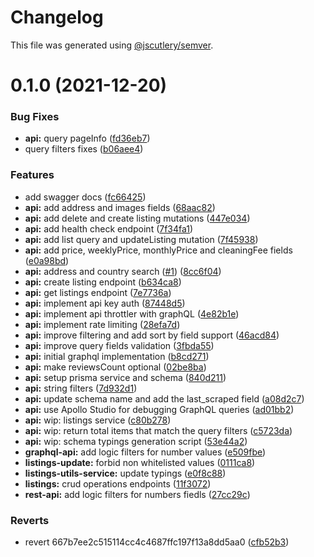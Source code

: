 # Changelog

This file was generated using [@jscutlery/semver](https://github.com/jscutlery/semver).

# 0.1.0 (2021-12-20)


### Bug Fixes

* **api:** query pageInfo ([fd36eb7](https://github.com/EikerYejan/airbnb-clone/commit/fd36eb7a350a1c606ce49095be010adb26a9a43c))
* query filters fixes ([b06aee4](https://github.com/EikerYejan/airbnb-clone/commit/b06aee464fb4fe1394de3cffc57142f7d1584dc8))


### Features

* add swagger docs ([fc66425](https://github.com/EikerYejan/airbnb-clone/commit/fc66425864337a54b8ea6bc8aeae3dcbd82f6a97))
* **api:** add address and images fields ([68aac82](https://github.com/EikerYejan/airbnb-clone/commit/68aac82ab8e118bbea4990cebf89eb66b6e2118b))
* **api:** add delete and create listing mutations ([447e034](https://github.com/EikerYejan/airbnb-clone/commit/447e0349904af91db728ca91a4ff6bbd42b2f5a3))
* **api:** add health check endpoint ([7f34fa1](https://github.com/EikerYejan/airbnb-clone/commit/7f34fa1cc59957c614153bcce80cff0ed2e6c625))
* **api:** add list query and updateListing mutation ([7f45938](https://github.com/EikerYejan/airbnb-clone/commit/7f4593800df8fa1737f233f59cedc8582b1e403a))
* **api:** add price, weeklyPrice, monthlyPrice and cleaningFee fields ([e0a98bd](https://github.com/EikerYejan/airbnb-clone/commit/e0a98bdf3609d7807933149b8d4cb808483f7a23))
* **api:** address and country search ([#1](https://github.com/EikerYejan/airbnb-clone/issues/1)) ([8cc6f04](https://github.com/EikerYejan/airbnb-clone/commit/8cc6f0493551472d736939020ebb9470de8c728f))
* **api:** create listing endpoint ([b634ca8](https://github.com/EikerYejan/airbnb-clone/commit/b634ca8138ea81cd3b87988930e915bcaa82fb14))
* **api:** get listings endpoint ([7e7736a](https://github.com/EikerYejan/airbnb-clone/commit/7e7736a8c319460a023dcaf4b9f788ac9fe26d25))
* **api:** implement api key auth ([87448d5](https://github.com/EikerYejan/airbnb-clone/commit/87448d53aa02ce4ebd6b4c26d9b299fd7bd034ec))
* **api:** implement api throttler with graphQL ([4e82b1e](https://github.com/EikerYejan/airbnb-clone/commit/4e82b1ec78403cfa130f59c69035ec36ec1c075c))
* **api:** implement rate limiting ([28efa7d](https://github.com/EikerYejan/airbnb-clone/commit/28efa7d7f6789c55ddddbdf145751278b0e597b1))
* **api:** improve filtering and add sort by field support ([46acd84](https://github.com/EikerYejan/airbnb-clone/commit/46acd8444f1ff3bb556a2e2e350f6e6d916305d3))
* **api:** improve query fields validation ([3fbda55](https://github.com/EikerYejan/airbnb-clone/commit/3fbda5551527fe7bcaad8daee0b9c32116569d08))
* **api:** initial graphql implementation ([b8cd271](https://github.com/EikerYejan/airbnb-clone/commit/b8cd271df2d42c824be1c9fb6811d337612a336f))
* **api:** make reviewsCount optional ([02be8ba](https://github.com/EikerYejan/airbnb-clone/commit/02be8bac4848cb66066772e8646fb76dc5bb7b35))
* **api:** setup prisma service and schema ([840d211](https://github.com/EikerYejan/airbnb-clone/commit/840d211c461d4f6a2ab61af702287c7be1f22417))
* **api:** string filters ([7d932d1](https://github.com/EikerYejan/airbnb-clone/commit/7d932d14497755385775e7d18e8a72ee96eb7532))
* **api:** update schema name and add the last_scraped field ([a08d2c7](https://github.com/EikerYejan/airbnb-clone/commit/a08d2c7e4345c6af0067905d9630ccc443866a24))
* **api:** use Apollo Studio for debugging GraphQL queries ([ad01bb2](https://github.com/EikerYejan/airbnb-clone/commit/ad01bb224255644e91204d9a6458615f4a5f7972))
* **api:** wip: listings service ([c80b278](https://github.com/EikerYejan/airbnb-clone/commit/c80b2787b0f141bc9ad7cd20d9ee40d4ead88c41))
* **api:** wip: return total items that match the query filters ([c5723da](https://github.com/EikerYejan/airbnb-clone/commit/c5723daa750db9bbac3a558fe049b02120023c69))
* **api:** wip: schema typings generation script ([53e44a2](https://github.com/EikerYejan/airbnb-clone/commit/53e44a2e3ccae0a4c4324f1c5e00b09683ce9d7b))
* **graphql-api:** add logic filters for number values ([e509fbe](https://github.com/EikerYejan/airbnb-clone/commit/e509fbee0b2782835db7406d0e92236fa7a500fa))
* **listings-update:** forbid non whitelisted values ([0111ca8](https://github.com/EikerYejan/airbnb-clone/commit/0111ca80713542044fdd3c07aaba08074c4a2d88))
* **listings-utils-service:** update typings ([e0f8c88](https://github.com/EikerYejan/airbnb-clone/commit/e0f8c8831bf263e8783f95bc9bd1861766403fe4))
* **listings:** crud operations endpoints ([11f3072](https://github.com/EikerYejan/airbnb-clone/commit/11f30722d9139eb1605087dd15bd9268798f432d))
* **rest-api:** add logic filters for numbers fiedls ([27cc29c](https://github.com/EikerYejan/airbnb-clone/commit/27cc29c0eaa9847422a1b43a52a0c2378b2086ac))


### Reverts

* revert 667b7ee2c515114cc4c4687ffc197f13a8dd5aa0 ([cfb52b3](https://github.com/EikerYejan/airbnb-clone/commit/cfb52b3644afd7f1dea8c4d67ed9daf4121eb784))
